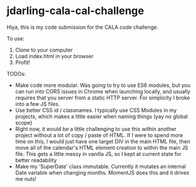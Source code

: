 # jdarling-cala-cal-challenge

Hiya, this is my code submission for the CALA code challenge. 

To use: 

1. Clone to your computer
2. Load index.html in your browser
3. Profit!

TODOs:
* Make code more modular. Was going to try to use ES6 modules, but you can run into CORS issues in Chrome when launching locally, and usually requires that you 
server from a static HTTP server. For simplicity I broke into a few JS files.
* Use better CSS id / classnames. I typically use CSS Modules in my projects, which makes a little easier when naming things (yay no global scope)
* Right now, it would be a little challenging to use this within another project without a lot of copy / paste of HTML. If I were
to spend more time on this, I would just have one target DIV in the main HTML file, then move all of the calendar's HTML element creation
to within the main JS file. This gets a little messy in vanilla JS, so I kept at current state for better readability
* Make my 'SuperDate' class immutable. Currently it mutates an internal Date variable when changing months. MomentJS does this and it
drives me nuts!
